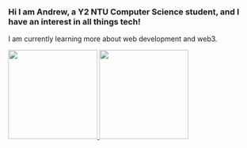 ### Hi I am Andrew, a Y2 NTU Computer Science student, and I have an interest in all things tech!

I am currently learning more about web development and web3.

<a href="https://github.com/xaynezz">
  <img height="180em" src="https://github-readme-stats.vercel.app/api?username=xaynezz&theme=cobalt&show_icons=true" />
  <img height="180em" src="https://github-readme-stats.vercel.app/api/top-langs/?username=xaynezz&theme=cobalt&layout=compact" />
</a>
<!--
**xaynezz/xaynezz** is a ✨ _special_ ✨ repository because its `README.md` (this file) appears on your GitHub profile.

Here are some ideas to get you started:

- 🔭 I’m currently working on ...
- 🌱 I’m currently learning ...
- 👯 I’m looking to collaborate on ...
- 🤔 I’m looking for help with ...
- 💬 Ask me about ...
- 📫 How to reach me: ...
- 😄 Pronouns: ...
- ⚡ Fun fact: ...
-->
